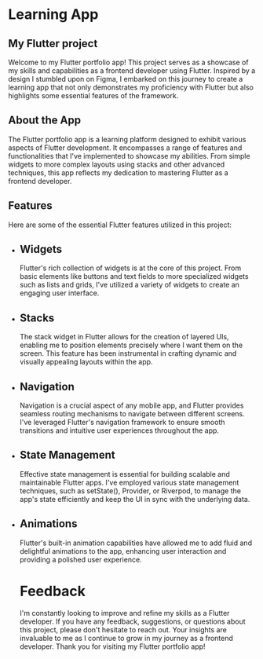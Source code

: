 # Learning App

## My Flutter project
Welcome to my Flutter portfolio app! This project serves as a showcase of my skills and capabilities as a frontend developer using Flutter. Inspired by a design I stumbled upon on Figma, I embarked on this journey to create a learning app that not only demonstrates my proficiency with Flutter but also highlights some essential features of the framework.

## About the App
The Flutter portfolio app is a learning platform designed to exhibit various aspects of Flutter development. It encompasses a range of features and functionalities that I've implemented to showcase my abilities. From simple widgets to more complex layouts using stacks and other advanced techniques, this app reflects my dedication to mastering Flutter as a frontend developer.

## Features
Here are some of the essential Flutter features utilized in this project:

- ## Widgets
  Flutter's rich collection of widgets is at the core of this project. From basic elements like buttons and text fields to more specialized widgets such as lists and grids, I've utilized a variety of widgets to create an engaging user interface.

- ## Stacks
  The stack widget in Flutter allows for the creation of layered UIs, enabling me to position elements precisely where I want them on the screen. This feature has been instrumental in crafting dynamic and visually appealing layouts within the app.

- ## Navigation
  Navigation is a crucial aspect of any mobile app, and Flutter provides seamless routing mechanisms to navigate between different screens. I've leveraged Flutter's navigation framework to ensure smooth transitions and intuitive user experiences throughout the app.

- ## State Management
  Effective state management is essential for building scalable and maintainable Flutter apps. I've employed various state management techniques, such as setState(), Provider, or Riverpod, to manage the app's state efficiently and keep the UI in sync with the underlying data.

- ## Animations
  Flutter's built-in animation capabilities have allowed me to add fluid and delightful animations to the app, enhancing user interaction and providing a polished user experience.

  # Feedback
  I'm constantly looking to improve and refine my skills as a Flutter developer. If you have any feedback, suggestions, or questions about this project, please don't hesitate to reach out. Your insights are invaluable to me as I continue to grow in my journey as a frontend developer.
Thank you for visiting my Flutter portfolio app!
